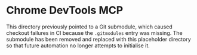 # Chrome DevTools MCP

This directory previously pointed to a Git submodule, which caused checkout failures in CI because the `.gitmodules` entry was missing. The submodule has been removed and replaced with this placeholder directory so that future automation no longer attempts to initialise it.
